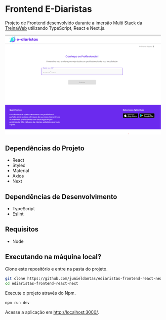 # Frontend E-Diaristas

Projeto de Frontend desenvolvido durante a imersão Multi Stack da [TreinaWeb](http://treinaweb.com.br/) utilizando TypeScript, React e Next.js.

![Frontend e-diaristas](public/img/homepage-print.png)

## Dependências do Projeto

- React
- Styled
- Material
- Axios
- Next

## Dependências de Desenvolvimento

- TypeScript
- Eslint

## Requisitos

- Node

## Executando na máquina local?

Clone este repositório e entre na pasta do projeto.

```sh
git clone https://github.com/junieldantas/ediaristas-frontend-react-next.git
cd ediaristas-frontend-react-next
```

Execute o projeto através do Npm.

```sh
npm run dev
```

Acesse a aplicação em [http://localhost:3000/](http://localhost:3000/).
